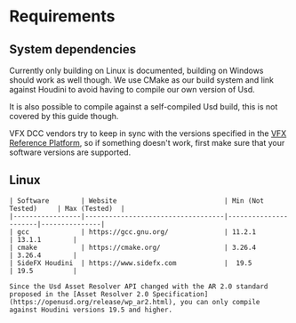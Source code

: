 # Requirements

## System dependencies
Currently only building on Linux is documented, building on Windows should work as well though. We use CMake as our build system and link against Houdini to avoid having to compile our own version of Usd.

It is also possible to compile against a self-compiled Usd build, this is not covered by this guide though.

VFX DCC vendors try to keep in sync with the versions specified in the [VFX Reference Platform](https://vfxplatform.com), so if something doesn't work, first make sure that your software versions are supported.

## Linux
```admonish success title=""
| Software        | Website                           | Min (Not Tested)     | Max (Tested)  |
|-----------------|-----------------------------------|----------------------|---------------|
| gcc             | https://gcc.gnu.org/              | 11.2.1               | 13.1.1        |
| cmake           | https://cmake.org/                | 3.26.4               | 3.26.4        |
| SideFX Houdini  | https://www.sidefx.com            |  19.5                | 19.5          |
```

```admonish warning
Since the Usd Asset Resolver API changed with the AR 2.0 standard proposed in the [Asset Resolver 2.0 Specification](https://openusd.org/release/wp_ar2.html), you can only compile against Houdini versions 19.5 and higher.
```
